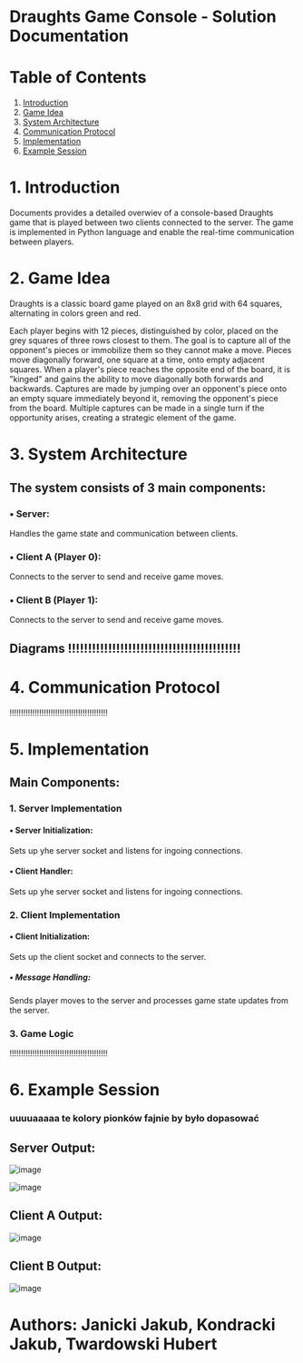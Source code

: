 # Draughts Game Console - Solution Documentation

# Table of Contents
1. [Introduction](https://github.com/HUBTVson/Draughts_Communication/blob/main/README.md#4-introduction)
2. [Game Idea](https://github.com/HUBTVson/Draughts_Communication/blob/main/README.md#2-game-idea)
3. [System Architecture](https://github.com/HUBTVson/Draughts_Communication/blob/main/README.md#3-system-architecture)
4. [Communication Protocol](https://github.com/HUBTVson/Draughts_Communication/blob/main/README.md#4-communication-protocol)
5. [Implementation](https://github.com/HUBTVson/Draughts_Communication/blob/main/README.md#4-implementation)
6. [Example Session](https://github.com/HUBTVson/Draughts_Communication/blob/main/README.md#4-example-session)

# 1. Introduction
Documents provides a detailed overwiev of a console-based Draughts game that is played between two clients connected to the server. The game is implemented in Python language and enable the real-time communication between players.

# 2. Game Idea
Draughts is a classic board game played on an 8x8 grid with 64 squares, alternating in colors green and red.

Each player begins with 12 pieces, distinguished by color, placed on the grey squares of three rows closest to them.
The goal is to capture all of the opponent's pieces or immobilize them so they cannot make a move.
Pieces move diagonally forward, one square at a time, onto empty adjacent squares.
When a player's piece reaches the opposite end of the board, it is "kinged" and gains the ability to move diagonally both forwards and backwards.
Captures are made by jumping over an opponent's piece onto an empty square immediately beyond it, removing the opponent's piece from the board.
Multiple captures can be made in a single turn if the opportunity arises, creating a strategic element of the game.

# 3. System Architecture
## The system consists of 3 main components:
### • Server:
Handles the game state and communication between clients.
### • Client A (Player 0):
Connects to the server to send and receive game moves.
### • Client B (Player 1):
Connects to the server to send and receive game moves.
## Diagrams !!!!!!!!!!!!!!!!!!!!!!!!!!!!!!!!!!!!!!!!!!!

# 4. Communication Protocol
!!!!!!!!!!!!!!!!!!!!!!!!!!!!!!!!!!!!!!!!!!!

# 5. Implementation
## Main Components:
### 1. Server Implementation
#### • Server Initialization:
Sets up yhe server socket and listens for ingoing connections.
#### • Client Handler:
Sets up yhe server socket and listens for ingoing connections.
### 2. Client Implementation
#### • Client Initialization:
Sets up the client socket and connects to the server.
##### • Message Handling:
Sends player moves to the server and processes game state updates from the server.
### 3. Game Logic
!!!!!!!!!!!!!!!!!!!!!!!!!!!!!!!!!!!!!!!!!!!

# 6. Example Session
### uuuuaaaaa te kolory pionków fajnie by było dopasować 
## Server Output:
![image](https://github.com/HUBTVson/Draughts_Communication/assets/120310542/b161b091-c369-4314-8406-bd1efc0b6f3b)

![image](https://github.com/HUBTVson/Draughts_Communication/assets/120310542/ae30d62c-339d-4240-a879-8a0707658ddf)

## Client A Output:
![image](https://github.com/HUBTVson/Draughts_Communication/assets/120310542/bdbe14eb-761d-4f86-b462-86d5fc275f91)

## Client B Output:
![image](https://github.com/HUBTVson/Draughts_Communication/assets/120310542/a8f9df71-bb2c-4009-b2b6-19f3a2986419)


# Authors: Janicki Jakub, Kondracki Jakub, Twardowski Hubert





